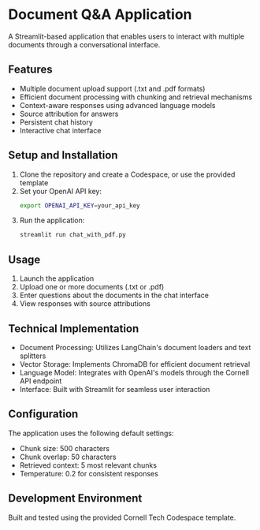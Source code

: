 # Document Q&A Application

A Streamlit-based application that enables users to interact with multiple documents through a conversational interface.

## Features

- Multiple document upload support (.txt and .pdf formats)
- Efficient document processing with chunking and retrieval mechanisms
- Context-aware responses using advanced language models
- Source attribution for answers
- Persistent chat history
- Interactive chat interface

## Setup and Installation

1. Clone the repository and create a Codespace, or use the provided template
2. Set your OpenAI API key:
   ```bash
   export OPENAI_API_KEY=your_api_key
   ```
3. Run the application:
   ```bash
   streamlit run chat_with_pdf.py
   ```

## Usage

1. Launch the application
2. Upload one or more documents (.txt or .pdf)
3. Enter questions about the documents in the chat interface
4. View responses with source attributions

## Technical Implementation

- Document Processing: Utilizes LangChain's document loaders and text splitters
- Vector Storage: Implements ChromaDB for efficient document retrieval
- Language Model: Integrates with OpenAI's models through the Cornell API endpoint
- Interface: Built with Streamlit for seamless user interaction

## Configuration

The application uses the following default settings:
- Chunk size: 500 characters
- Chunk overlap: 50 characters
- Retrieved context: 5 most relevant chunks
- Temperature: 0.2 for consistent responses

## Development Environment

Built and tested using the provided Cornell Tech Codespace template.
